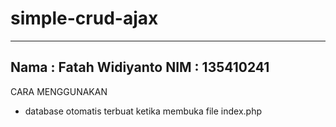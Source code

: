 # simple-crud-ajax

-----------------------
Nama : Fatah Widiyanto
NIM  : 135410241
-----------------------

CARA MENGGUNAKAN
- database otomatis terbuat ketika membuka file index.php 
